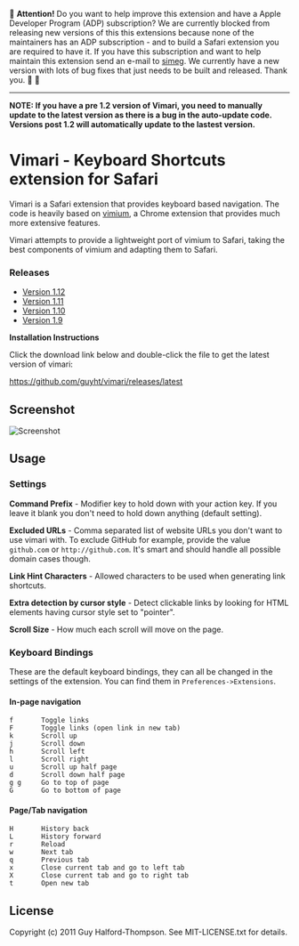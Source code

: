 :rotating_light: **Attention!** Do you want to help improve this extension and have a Apple Developer Program (ADP) subscription? We are currently blocked from releasing new versions of this this extensions because none of the maintainers has an ADP subscription - and to build a Safari extension you are required to have it. If you have this subscription and want to help maintain this extension send an e-mail to [simeg](syc5h+vimari@hotmail.com). We currently have a new version with lots of bug fixes that just needs to be built and released. Thank you. :pray: :rotating_light:

---

**NOTE: If you have a pre 1.2 version of Vimari, you need to manually
update to the latest version as there is a bug in the auto-update code.
Versions post 1.2 will automatically update to the lastest version.**

Vimari - Keyboard Shortcuts extension for Safari
================================================

Vimari is a Safari extension that provides keyboard based navigation.
The code is heavily based on [vimium](https://github.com/philc/vimium),
a Chrome extension that provides much more extensive features.

Vimari attempts to provide a lightweight port of vimium to Safari,
taking the best components of vimium and adapting them to Safari.

### Releases
  - [Version 1.12](https://github.com/guyht/vimari/releases/tag/v1.12)
  - [Version 1.11](https://github.com/guyht/vimari/releases/tag/v1.11)
  - [Version 1.10](https://github.com/guyht/vimari/releases/tag/v1.10)
  - [Version 1.9](https://github.com/guyht/vimari/releases/tag/v1.9)

__Installation Instructions__

Click the download link below and double-click the file to get the
latest version of vimari:

https://github.com/guyht/vimari/releases/latest


Screenshot
-----------

![Screenshot](https://github.com/guyht/vimari/raw/gh-pages/shot.png)

Usage
-----

### Settings
**Command Prefix** - Modifier key to hold down with your action key. If
you leave it blank you don't need to hold down anything (default
setting).

**Excluded URLs** - Comma separated list of website URLs you don't want
to use vimari with. To exclude GitHub for example, provide the value
`github.com` or `http://github.com`. It's smart and should handle all
possible domain cases though.

**Link Hint Characters** - Allowed characters to be used when generating
link shortcuts.

**Extra detection by cursor style** - Detect clickable links by looking
for HTML elements having cursor style set to "pointer".

**Scroll Size** - How much each scroll will move on the page.

### Keyboard Bindings
These are the default keyboard bindings, they can all be changed in the
settings of the extension. You can find them in
`Preferences->Extensions`.

#### In-page navigation
    f       Toggle links
    F       Toggle links (open link in new tab)
    k       Scroll up
    j       Scroll down
    h       Scroll left
    l       Scroll right
    u       Scroll up half page
    d       Scroll down half page
    g g     Go to top of page
    G       Go to bottom of page

#### Page/Tab navigation
    H       History back
    L       History forward
    r       Reload
    w       Next tab
    q       Previous tab
    x       Close current tab and go to left tab
    X       Close current tab and go to right tab
    t       Open new tab

License
-------
Copyright (c) 2011 Guy Halford-Thompson. See MIT-LICENSE.txt for
details.
